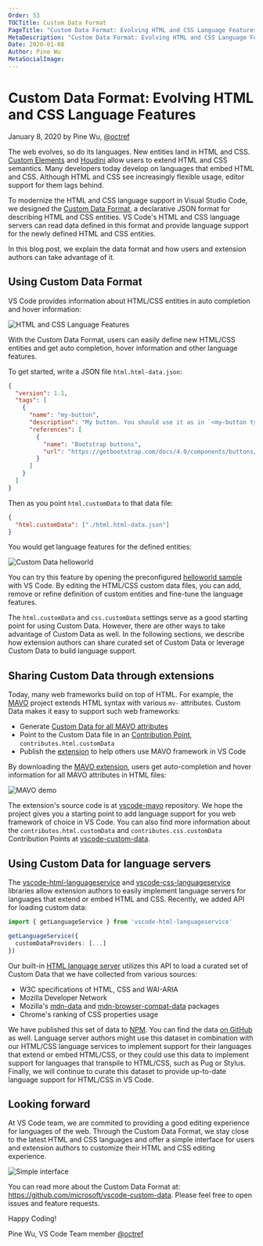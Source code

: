 ```yaml
---
Order: 53
TOCTitle: Custom Data Format
PageTitle: "Custom Data Format: Evolving HTML and CSS Language Features"
MetaDescription: "Custom Data Format: Evolving HTML and CSS Language Features"
Date: 2020-01-08
Author: Pine Wu
MetaSocialImage:
---
```


# Custom Data Format: Evolving HTML and CSS Language Features

January 8, 2020 by Pine Wu, [@octref](https://github.com/octref)

The web evolves, so do its languages. New entities land in HTML and CSS. [Custom Elements](https://developer.mozilla.org/en-US/docs/Web/Web_Components/Using_custom_elements) and [Houdini](https://developer.mozilla.org/en-US/docs/Web/Houdini) allow users to extend HTML and CSS semantics. Many developers today develop on languages that embed HTML and CSS. Although HTML and CSS see increasingly flexible usage, editor support for them lags behind.

To modernize the HTML and CSS language support in Visual Studio Code, we designed the [Custom Data Format](https://github.com/microsoft/vscode-custom-data), a declarative JSON format for describing HTML and CSS entities. VS Code's HTML and CSS language servers can read data defined in this format and provide language support for the newly defined HTML and CSS entities.

In this blog post, we explain the data format and how users and extension authors can take advantage of it.

## Using Custom Data Format

VS Code provides information about HTML/CSS entities in auto completion and hover information:

![HTML and CSS Language Features](html-css-language-features.png)

With the Custom Data Format, users can easily define new HTML/CSS entities and get auto completion, hover information and other language features.

To get started, write a JSON file `html.html-data.json`:

```json
{
  "version": 1.1,
  "tags": [
    {
      "name": "my-button",
      "description": "My button. You should use it as in `<my-button type='alert'></mybutton>`.",
      "references": [
        {
          "name": "Bootstrap buttons",
          "url": "https://getbootstrap.com/docs/4.0/components/buttons/"
        }
      ]
    }
  ]
}
```

Then as you point `html.customData` to that data file:

```json
{
  "html.customData": ["./html.html-data.json"]
}
```

You would get language features for the defined entities:

![Custom Data helloworld](custom-data-helloworld.png)

You can try this feature by opening the preconfigured [helloworld sample](https://github.com/microsoft/vscode-custom-data/tree/master/samples/helloworld) with VS Code. By editing the HTML/CSS custom data files, you can add, remove or refine definition of custom entities and fine-tune the language features.

The `html.customData` and `css.customData` settings serve as a good starting point for using Custom Data. However, there are other ways to take advantage of Custom Data as well. In the following sections, we describe how extension authors can share curated set of Custom Data or leverage Custom Data to build language support.

## Sharing Custom Data through extensions

Today, many web frameworks build on top of HTML. For example, the [MAVO](https://mavo.io) project extends HTML syntax with various `mv-` attributes. Custom Data makes it easy to support such web frameworks:

- Generate [Custom Data for all MAVO attributes](https://github.com/octref/vscode-mavo/blob/master/data/mavo.json)
- Point to the Custom Data file in an [Contribution Point](https://code.visualstudio.com/api/references/contribution-pointsc), `contributes.html.customData`
- Publish the [extension](https://marketplace.visualstudio.com/items?itemName=octref.vscode-mavo) to help others use MAVO framework in VS Code

By downloading the [MAVO extension](https://marketplace.visualstudio.com/items?itemName=octref.vscode-mavo), users get auto-completion and hover information for all MAVO attributes in HTML files:

![MAVO demo](mavo-demo.gif)

The extension's source code is at [vscode-mavo](https://github.com/octref/vscode-mavo) repository. We hope the project gives you a starting point to add language support for you web framework of choice in VS Code. You can also find more information about the `contributes.html.customData` and `contributes.css.customData` Contribution Points at [vscode-custom-data](https://github.com/microsoft/vscode-custom-data).

## Using Custom Data for language servers

The [vscode-html-languageservice](https://github.com/Microsoft/vscode-html-languageservice) and [vscode-css-languageservice](https://github.com/Microsoft/vscode-css-languageservice) libraries allow extension authors to easily implement language servers for languages that extend or embed HTML and CSS. Recently, we added API for loading custom data:

```ts
import { getLanguageService } from 'vscode-html-languageservice'

getLanguageService({
  customDataProviders: [...]
})
```

Our built-in [HTML language server](https://github.com/microsoft/vscode/tree/master/extensions/html-language-features) utilizes this API to load a curated set of Custom Data that we have collected from various sources:

- W3C specifications of HTML, CSS and WAI-ARIA
- Mozilla Developer Network
- Mozilla's [mdn-data](https://github.com/mdn/data) and [mdn-browser-compat-data](https://github.com/mdn/browser-compat-data) packages
- Chrome's ranking of CSS properties usage

We have published this set of data to [NPM](https://www.npmjs.com/package/vscode-web-custom-data). You can find the data [on GitHub](https://github.com/microsoft/vscode-custom-data/tree/master/web-data) as well. Language server authors might use this dataset in combination with our HTML/CSS language services to implement support for their languages that extend or embed HTML/CSS, or they could use this data to implement support for languages that transpile to HTML/CSS, such as Pug or Stylus. Finally, we will continue to curate this dataset to provide up-to-date language support for HTML/CSS in VS Code.

## Looking forward

At VS Code team, we are commited to providing a good editing experience for languages of the web. Through the Custom Data Format, we stay close to the latest HTML and CSS languages and offer a simple interface for users and extension authors to customize their HTML and CSS editing experience.

![Simple interface](simple-interface.png)

You can read more about the Custom Data Format at: https://github.com/microsoft/vscode-custom-data. Please feel free to open issues and feature requests.

Happy Coding!

Pine Wu, VS Code Team member [@octref](https://github.com/octref)